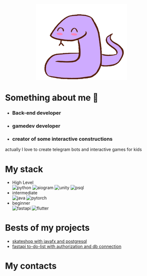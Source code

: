 <div align="center">
<img src="./sources/snake-snek.gif" width="300" height="250" alt="Описание изображения">
</div>


# __Something about me__ :snake:
* ### Back-end developer
* ### gamedev developer
* ### creator of some interactive constructions
actually I love to create telegram bots and interactive games for kids

# My stack
* High Level  
![python](https://img.shields.io/badge/-python-3776AB?logo=python&logoColor=white&style=for-the-badge)
![aiogram](https://img.shields.io/badge/-aiogram-40AEF0?style=for-the-badge)
![unity](https://img.shields.io/badge/-unity-FFFFFF?logo=unity&logoColor=black&style=for-the-badge)
![psql](https://img.shields.io/badge/-postgresql-4169E1?logo=PostgreSQL&logoColor=white&style=for-the-badge)
* intermediate  
![java](https://img.shields.io/badge/-java-ECDC5A?style=for-the-badge)
![pytorch](https://img.shields.io/badge/-PYTORCH-EE4C2C?logo=pytorch&logoColor=white&style=for-the-badge)
* beginner  
![fastapi](https://img.shields.io/badge/-fastAPI-009688?logo=fastAPI&logoColor=white&style=for-the-badge)
![flutter](https://img.shields.io/badge/-flutter-02569B?logo=flutter&logoColor=white&style=for-the-badge)

# Bests of my projects
* [skateshop with javafx and postgresql](https://github.com/vasilisqq/javafx_skateshop)
* [fastapi to-do-list with authorization and db connection](https://github.com/vasilisqq/python-fastapi-to-do-list-with-authorization)
# My contacts
